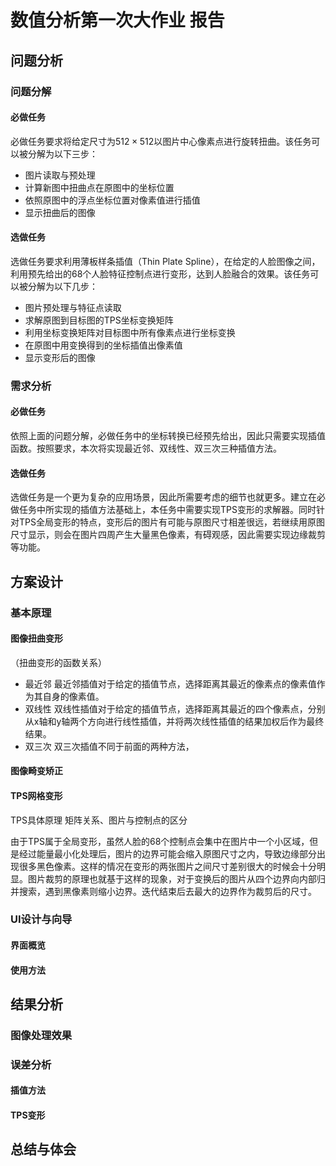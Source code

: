 # 数值分析第一次大作业 报告


## 问题分析

### 问题分解
#### 必做任务
必做任务要求将给定尺寸为$512 \times 512$以图片中心像素点进行旋转扭曲。该任务可以被分解为以下三步：
- 图片读取与预处理
- 计算新图中扭曲点在原图中的坐标位置
- 依照原图中的浮点坐标位置对像素值进行插值
- 显示扭曲后的图像

#### 选做任务
选做任务要求利用薄板样条插值（Thin Plate Spline），在给定的人脸图像之间，利用预先给出的68个人脸特征控制点进行变形，达到人脸融合的效果。该任务可以被分解为以下几步：
- 图片预处理与特征点读取
- 求解原图到目标图的TPS坐标变换矩阵
- 利用坐标变换矩阵对目标图中所有像素点进行坐标变换
- 在原图中用变换得到的坐标插值出像素值
- 显示变形后的图像


### 需求分析
#### 必做任务
依照上面的问题分解，必做任务中的坐标转换已经预先给出，因此只需要实现插值函数。按照要求，本次将实现最近邻、双线性、双三次三种插值方法。

#### 选做任务
选做任务是一个更为复杂的应用场景，因此所需要考虑的细节也就更多。建立在必做任务中所实现的插值方法基础上，本任务中需要实现TPS变形的求解器。同时针对TPS全局变形的特点，变形后的图片有可能与原图尺寸相差很远，若继续用原图尺寸显示，则会在图片四周产生大量黑色像素，有碍观感，因此需要实现边缘裁剪等功能。


## 方案设计
### 基本原理
#### 图像扭曲变形
（扭曲变形的函数关系）
- 最近邻
最近邻插值对于给定的插值节点，选择距离其最近的像素点的像素值作为其自身的像素值。
- 双线性
双线性插值对于给定的插值节点，选择距离其最近的四个像素点，分别从x轴和y轴两个方向进行线性插值，并将两次线性插值的结果加权后作为最终结果。
- 双三次
双三次插值不同于前面的两种方法，

#### 图像畸变矫正



#### TPS网格变形
TPS具体原理 矩阵关系、图片与控制点的区分

由于TPS属于全局变形，虽然人脸的68个控制点会集中在图片中一个小区域，但是经过能量最小化处理后，图片的边界可能会缩入原图尺寸之内，导致边缘部分出现很多黑色像素。这样的情况在变形的两张图片之间尺寸差别很大的时候会十分明显。图片裁剪的原理也就基于这样的现象，对于变换后的图片从四个边界向内部归并搜索，遇到黑像素则缩小边界。迭代结束后去最大的边界作为裁剪后的尺寸。

### UI设计与向导
#### 界面概览


#### 使用方法

## 结果分析
### 图像处理效果

### 误差分析
#### 插值方法

#### TPS变形

## 总结与体会 